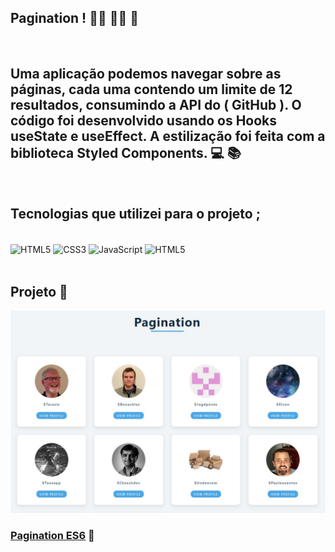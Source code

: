 ## Pagination !  👨‍🦱 👨‍🦰 👩
<br>

## Uma aplicação podemos navegar sobre as páginas, cada uma contendo um limite de 12 resultados, consumindo a API do ( GitHub ). O código foi desenvolvido usando os Hooks useState e useEffect. A estilização foi feita com a biblioteca Styled Components. 💻 📚
<br>

## Tecnologias que utilizei para o projeto ;  
<div style="display: inline_block"><br>
    <img  align="center" src="https://cdn.jsdelivr.net/gh/devicons/devicon/icons/html5/html5-original-wordmark.svg" heigth="30" width="40"alt="HTML5">
    <img  align="center" src="https://cdn.jsdelivr.net/gh/devicons/devicon/icons/css3/css3-original-wordmark.svg" heigth="30" width="40"alt="CSS3">
    <img  align="center" src="https://cdn.jsdelivr.net/gh/devicons/devicon/icons/javascript/javascript-original.svg" heigth="30" width="40"alt="JavaScript">
    <img  align="center" src="https://cdn.jsdelivr.net/gh/devicons/devicon/icons/react/react-original-wordmark.svg" heigth="30" width="40"alt="HTML5">
</div>

<br>

## Projeto 🥰

![](./src/assets/images/pagination.jpg)

### [Pagination ES6](https://alisson-aguiars2k.github.io/pagination-react-js/) 🔗